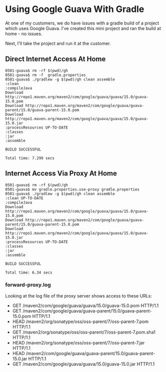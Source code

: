 Using Google Guava With Gradle
==============================

At one of my customers, we do have issues with a gradle build
of a project which uses Google Guava. I've created this mini project
and ran the build at home - no issues.

Next, I'll take the project and run it at the customer.

Direct Internet Access At Home
------------------------------

    0501-guava$ rm -rf $(pwd)/gh
    0501-guava$ rm -f  gradle.properties
    0501-guava$ ./gradlew -g $(pwd)/gh clean assemble
    :clean
    :compileJava
    Download http://repo1.maven.org/maven2/com/google/guava/guava/15.0/guava-15.0.pom
    Download http://repo1.maven.org/maven2/com/google/guava/guava-parent/15.0/guava-parent-15.0.pom
    Download http://repo1.maven.org/maven2/com/google/guava/guava/15.0/guava-15.0.jar
    :processResources UP-TO-DATE
    :classes
    :jar
    :assemble
    
    BUILD SUCCESSFUL
    
    Total time: 7.299 secs

Internet Access Via Proxy At Home
---------------------------------

    0501-guava$ rm -rf $(pwd)/gh
    0501-guava$ mv gradle.properties.use-proxy gradle.properties
    0501-guava$ ./gradlew -g $(pwd)/gh clean assemble
    :clean UP-TO-DATE
    :compileJava
    Download http://repo1.maven.org/maven2/com/google/guava/guava/15.0/guava-15.0.pom
    Download http://repo1.maven.org/maven2/com/google/guava/guava-parent/15.0/guava-parent-15.0.pom
    Download http://repo1.maven.org/maven2/com/google/guava/guava/15.0/guava-15.0.jar
    :processResources UP-TO-DATE
    :classes
    :jar
    :assemble
    
    BUILD SUCCESSFUL
    
    Total time: 6.34 secs

### forward-proxy.log

Looking at the log file of the proxy server shows access to these URLs:

* GET /maven2/com/google/guava/guava/15.0/guava-15.0.pom HTTP/1.1
* GET /maven2/com/google/guava/guava-parent/15.0/guava-parent-15.0.pom HTTP/1.1
* HEAD /maven2/org/sonatype/oss/oss-parent/7/oss-parent-7.pom HTTP/1.1
* GET /maven2/org/sonatype/oss/oss-parent/7/oss-parent-7.pom.sha1 HTTP/1.1
* HEAD /maven2/org/sonatype/oss/oss-parent/7/oss-parent-7.jar HTTP/1.1
* HEAD /maven2/com/google/guava/guava-parent/15.0/guava-parent-15.0.jar HTTP/1.1
* GET /maven2/com/google/guava/guava/15.0/guava-15.0.jar HTTP/1.1
